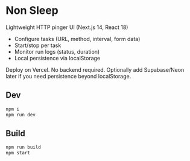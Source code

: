 # Non Sleep

Lightweight HTTP pinger UI (Next.js 14, React 18)

- Configure tasks (URL, method, interval, form data)
- Start/stop per task
- Monitor run logs (status, duration)
- Local persistence via localStorage

Deploy on Vercel. No backend required. Optionally add Supabase/Neon later if you need persistence beyond localStorage.

## Dev

```bash
npm i
npm run dev
```

## Build

```bash
npm run build
npm start
```
